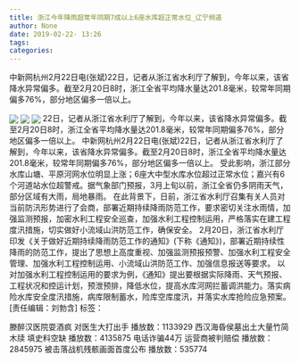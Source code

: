 ```yaml
---
title: 浙江今年降雨超常年同期7成以上6座水库超正常水位_辽宁频道
author: None
date: 2019-02-22- 13:26
tags: 
categories: 
---
```

中新网杭州2月22日电(张斌)22日，记者从浙江省水利厅了解到，今年以来，该省降水异常偏多。截至2月20日8时，浙江全省平均降水量达201.8毫米，较常年同期偏多76%，部分地区偏多一倍以上。
<!-- more -->
                
<img align="center" border="0" src="http://p1.ifengimg.com/fck/2019_08/ee40f568e6ac31d_w540_h404.jpg" />
                
<img align="center" border="0" src="http://p1.ifengimg.com/fck/2019_08/b6a434018bfa5ab_w540_h405.jpg" />
            
<img align="center" border="0" src="http://p2.ifengimg.com/a/2016/0810/204c433878d5cf9size1_w16_h16.png" />
22日，记者从浙江省水利厅了解到，今年以来，该省降水异常偏多。截至2月20日8时，浙江全省平均降水量达201.8毫米，较常年同期偏多76%，部分地区偏多一倍以上。
中新网杭州2月22日电(张斌)22日，记者从浙江省水利厅了解到，今年以来，该省降水异常偏多。截至2月20日8时，浙江全省平均降水量达201.8毫米，较常年同期偏多76%，部分地区偏多一倍以上。
受此影响，浙江部分水库山塘、平原河网水位明显上涨；6座大中型水库水位超过正常水位；嘉兴有6个河道站水位超警戒。据气象部门预报，3月上旬以前，浙江全省仍多阴雨天气，部分区域有大雨，局地暴雨。
在此背景下，日前，浙江省水利厅召集有关人员对当前防汛形势进行了会商，部署近期持续降雨防范工作，要求密切关注水雨情，加强监测预报，加密水利工程安全巡查，加强水利工程控制运用，严格落实在建工程度汛措施，切实做好小流域山洪防范工作，确保安全。
2月20日，浙江省水利厅印发《关于做好近期持续降雨防范工作的通知》(下称《通知》)，部署近期持续性降雨的防范工作，提出了思想上高度重视、加强监测预报预警、加强水利工程安全管理、加强水利工程控制运用、小流域山洪防范工作、加强信息报送等要求。
以对加强水利工程控制运用的要求为例，《通知》提出要根据实际降雨、天气预报、工程状况和控运计划，预泄预排，降低水位，提高水库河网拦蓄调洪能力。落实病险水库安全度汛措施，病库限制蓄水，险库空库度汛，并落实水库抢险应急预案。
[责任编辑：刘勃含]
标签：
 
             
滕醉汉医院耍酒疯 对医生大打出手
播放数：1133929
西汉海昏侯墓出土大量竹简木牍 填史料空缺
播放数：4135875
电话诈骗44万 运营商被判赔偿
播放数：2845975
被击落战机残骸画面首度公布
播放数：535774
